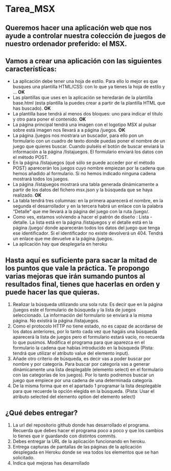 # Tarea_MSX

## Queremos hacer una aplicación web que nos ayude a controlar nuestra colección de juegos de nuestro ordenador preferido: el MSX.

## Vamos a crear una aplicación con las siguientes características:

+ La aplicación debe tener una hoja de estilo. Para ello lo mejor es que busques una plantilla HTML/CSS: con lo que ya tienes la hoja de estilo y ...  **OK**
+ Las plantillas que uses en la aplicación se heredarán de la plantilla base.html (esta plantilla la puedes crear a partir de la plantilla HTML que has buscado). **OK**
+ La plantilla base tendrá al menos dos bloques: uno para indicar el título y otro para poner el contenido. **OK**
+ La página principal tendrá una imagen con el logotipo MSX al pulsar sobre está imagen  nos llevará a a página /juegos. **OK**
+ La página /juegos nos mostrara un buscador, para ello pon un formulario con un cuadro de texto donde puedas poner el nombre de un juego que quieres buscar.  Cuando pulséis el botón de buscar enviará la información a la página /listajuegos. El formulario enviará los datos con el método POST. 
+ En la página /listajuegos (qué sólo se puede acceder por el método POST) aparecerán los juegos cuyo nombre empiezan por la cadena que hemos añadido al formulario. Si no hemos indicado ninguna cadena mostrará todos los juegos. 
+ La página /listajuegos mostrará una tabla generada dinámicamente a partir de los datos del fichero msx.json y la búsqueda que se haya realizado. **OK**
+ La tabla tendrá tres columnas: en la primera aparecerá el nombre, en la segunda el desarrollador y en la tercera habrá un enlace con la palabra “Detalle” que me llevará a la página del juego con la ruta /juego/<identificador>. 
+ Como ves, estamos volviendo a hacer el patrón de diseño : Lista - detalle. La lista está en la página /listajuegos y el detalle está en la página /juego/<identificador> donde aparecerán todos los datos del juego que tenga ese identificador. Si el identificador no existe devolverá un 404. Tendrá un enlace que me devuelve a la página /juegos. 
+ La aplicación hay que desplegarla en heroku

## Hasta aquí es suficiente para sacar la mitad de los puntos que vale la práctica. Te propongo varias mejoras que irán sumando puntos al resultados final, tienes que hacerlas en orden y puede hacer las que quieras.

  1. Realizar la búsqueda utilizando una sola ruta: Es decir que en la página /juegos este el formulario de búsqueda y la lista de juegos seleccionado. La             información del formulario se enviará a la misma página. No existirá la página /listajuegos.
  2. Como el protocolo HTTP no tiene estado, no es capaz de acordarse de los datos anteriores, por lo tanto cada vez que hagáis una búsqueda aparecerá la lista de     juegos pero el formulario estará vacío, no recuerda lo que pusimos. Modifica el programa para que aparezca en el formulario la cadena que habías introducido en la   búsqueda (Pista: tendrá que utilizar el atributo value del elemento input).
  3. Añade otro criterio de búsqueda, es decir vas a poder buscar por nombre y por categoría. Para buscar por categoría vas a generar dinámicamente una lista         desplegable (elemento select) en el formulario con las categorías de los juegos). Por lo tanto podremos buscar un juego que empiece por una cadena de una           determinada categoría.
  4. De la misma forma que en el apartado 1 programar la lista desplegable para que recuerde la opción elegida en la búsqueda. (Pista: Usar el atributo selected del   elemento option del elemento select)

## ¿Qué debes entregar?

  1. La url del repositorio github donde has desarrollado el programa. Recuerda que debes hacer el programa poco a poco y que los cambios lo tienes que ir           guardando con distintos commits.
  2. Debes entregar la URL de la aplicación funcionando en heroku.
  3. Entrega capturas de pantallas de las páginas de la aplicación desplegada en Heroku donde se vea todos los elementos que se han solicitado.
  4. Indica qué mejoras has desarrollado 
